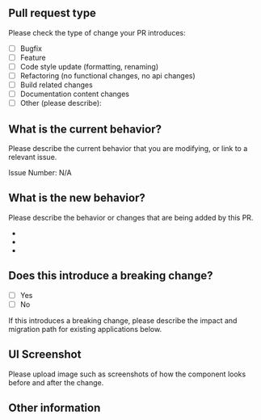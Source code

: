 ## Pull request type

Please check the type of change your PR introduces:

- [ ] Bugfix
- [ ] Feature
- [ ] Code style update (formatting, renaming)
- [ ] Refactoring (no functional changes, no api changes)
- [ ] Build related changes
- [ ] Documentation content changes
- [ ] Other (please describe):

## What is the current behavior?

Please describe the current behavior that you are modifying, or link to a relevant issue.

Issue Number: N/A

## What is the new behavior?

Please describe the behavior or changes that are being added by this PR.

-
-
-

## Does this introduce a breaking change?

- [ ] Yes
- [ ] No

If this introduces a breaking change, please describe the impact and migration path for existing applications below.


## UI Screenshot

Please upload image such as screenshots of how the component looks before and after the change.

## Other information
